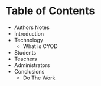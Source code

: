 # Table of Contents

- Authors Notes
- Introduction
- Technology
    - What is CYOD
- Students
- Teachers
- Administrators
- Conclusions
    - Do The Work
